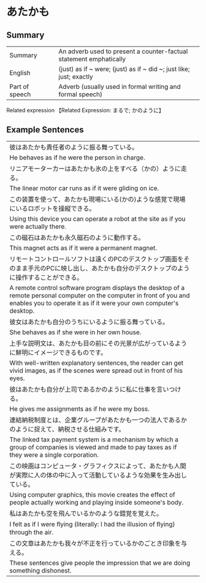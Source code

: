 # あたかも

## Summary

<table><tr>   <td>Summary<td>   <td>An adverb used to present a counter-factual statement emphatically</td><tr><tr>   <td>English<td>   <td>(just) as if ~ were; (just) as if ~ did ~; just like; just; exactly</td><tr><tr>   <td>Part of speech<td>   <td>Adverb (usually used in formal writing and formal speech)</td><tr></table><tr>   <td>Related expression<td>   <td>【Related Expression: まるで; かのように】</td><tr></table></table>

## Example Sentences

<table><tr><td>彼はあたかも責任者のように振る舞っている。<td><tr><tr><td>He behaves as if he were the person in charge.<td><tr><tr><td>リニアモーターカーはあたかも氷の上をすべる（かの）ように走る。<td><tr><tr><td>The linear motor car runs as if it were gliding on ice.<td><tr><tr><td>この装置を使って、あたかも現場にいる(かの)ような感覚で現場にいるロボットを操縦できる。<td><tr><tr><td>Using this device you can operate a robot at the site as if you were actually there.<td><tr><tr><td>この磁石はあたかも永久磁石のように動作する。<td><tr><tr><td>This magnet acts as if it were a permanent magnet.<td><tr><tr><td>リモートコントロールソフトは遠くのPCのデスクトップ画面をそのまま手元のPCに映し出し、あたかも自分のデスクトップのように操作することができる。<td><tr><tr><td>A remote control software program displays the desktop of a remote personal computer on the computer in front of you and enables you to operate it as if it were your own computer's desktop.<td><tr><tr><td>彼女はあたかも自分のうちにいるように振る舞っている。<td><tr><tr><td>She behaves as if she were in her own house.<td><tr><tr><td>上手な説明文は、あたかも目の前にその光景が広がっているように鮮明にイメージできるものです。<td><tr><tr><td>With well-written explanatory sentences, the reader can get vivid images, as if the scenes were spread out in front of his eyes.<td><tr><tr><td>彼はあたかも自分が上司であるかのように私に仕事を言いつける。<td><tr><tr><td>He gives me assignments as if he were my boss.<td><tr><tr><td>連結納税制度とは、企業グループがあたかも一つの法人であるかのように捉えて、納税させる仕組みです。<td><tr><tr><td>The linked tax payment system is a mechanism by which a group of companies is viewed and made to pay taxes as if they were a single corporation.<td><tr><tr><td>この映画はコンピュータ・グラフィクスによって、あたかも人間が実際に人の体の中に入って活動しているような効果を生み出している。<td><tr><tr><td>Using computer graphics, this movie creates the effect of people actually working and playing inside someone's body.<td><tr><tr><td>私はあたかも空を飛んでいるかのような錯覚を覚えた。<td><tr><tr><td>I felt as if I were ﬂying (literally: I had the illusion of ﬂying) through the air.<td><tr><tr><td>この文章はあたかも我々が不正を行っているかのごとき印象を与える。<td><tr><tr><td>These sentences give people the impression that we are doing something dishonest.<td><tr></table>

